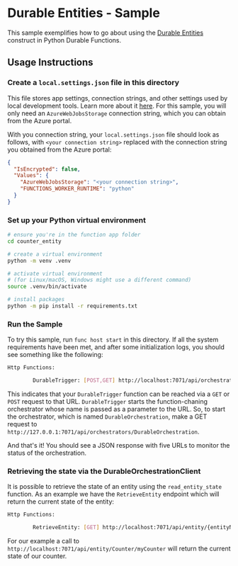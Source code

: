 # Durable Entities - Sample

This sample exemplifies how to go about using the [Durable Entities](https://docs.microsoft.com/en-us/azure/azure-functions/durable/durable-functions-entities?tabs=csharp) construct in Python Durable Functions.

## Usage Instructions

### Create a `local.settings.json` file in this directory
This file stores app settings, connection strings, and other settings used by local development tools. Learn more about it [here](https://docs.microsoft.com/en-us/azure/azure-functions/functions-run-local?tabs=windows%2Ccsharp%2Cbash#local-settings-file).
For this sample, you will only need an `AzureWebJobsStorage` connection string, which you can obtain from the Azure portal.

With you connection string, your `local.settings.json` file should look as follows, with `<your connection string>` replaced with the connection string you obtained from the Azure portal:

```json
{
  "IsEncrypted": false,
  "Values": {
    "AzureWebJobsStorage": "<your connection string>",
    "FUNCTIONS_WORKER_RUNTIME": "python"
  }
}
```

### Set up your Python virtual environment

```bash
# ensure you're in the function app folder
cd counter_entity

# create a virtual environment
python -m venv .venv

# activate virtual environment
# (for Linux/macOS, Windows might use a different command)
source .venv/bin/activate

# install packages
python -m pip install -r requirements.txt
```

### Run the Sample

To try this sample, run  `func host start` in this directory. If all the system requirements have been met, and
after some initialization logs, you should see something like the following:

```bash
Http Functions:

        DurableTrigger: [POST,GET] http://localhost:7071/api/orchestrators/{functionName}
```

This indicates that your `DurableTrigger` function can be reached via a `GET` or `POST` request to that URL. `DurableTrigger` starts the function-chaning orchestrator whose name is passed as a parameter to the URL. So, to start the orchestrator, which is named `DurableOrchestration`, make a GET request to `http://127.0.0.1:7071/api/orchestrators/DurableOrchestration`.

And that's it! You should see a JSON response with five URLs to monitor the status of the orchestration.

### Retrieving the state via the DurableOrchestrationClient
It is possible to retrieve the state of an entity using the `read_entity_state` function. As an example we have the `RetrieveEntity` endpoint which will return the current state of the entity:

```bash
Http Functions:

        RetrieveEntity: [GET] http://localhost:7071/api/entity/{entityName}/{entityKey}
```

For our example a call to `http://localhost:7071/api/entity/Counter/myCounter` will return the current state of our counter.